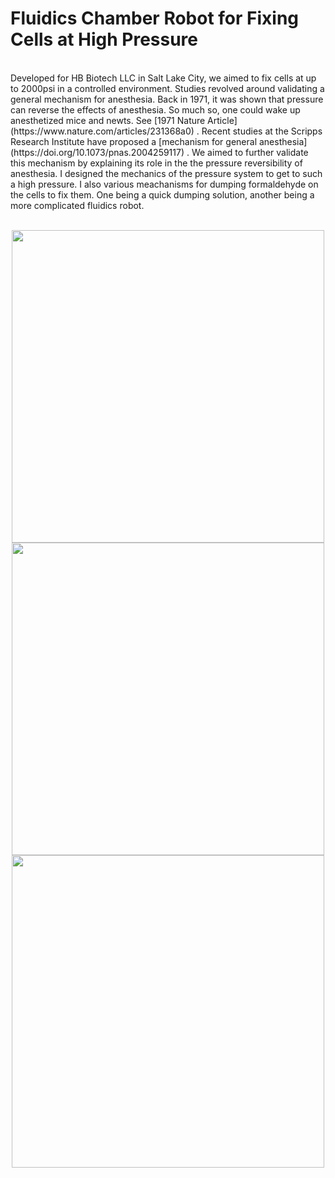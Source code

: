 # Fluidics Chamber Robot for Fixing Cells at High Pressure
</br>
Developed for HB Biotech LLC in Salt Lake City, we aimed to fix cells at up to 2000psi in a controlled environment. Studies revolved around validating a general mechanism for anesthesia. Back in 1971, it was shown that pressure can reverse the effects of anesthesia. So much so, one could wake up anesthetized mice and newts. See [1971 Nature Article](https://www.nature.com/articles/231368a0) . Recent studies at the Scripps Research Institute have proposed a [mechanism for general anesthesia](https://doi.org/10.1073/pnas.2004259117) . We aimed to further validate this mechanism by explaining its role in the the pressure reversibility of anesthesia. I designed the mechanics of the pressure system to get to such a high pressure. I also various meachanisms for dumping formaldehyde on the cells to fix them. One being a quick dumping solution, another being a more complicated fluidics robot. </br>
</br> 
<p align="center">
  <img src="https://user-images.githubusercontent.com/85134229/151649720-9375d74c-945b-4743-b1dd-0803ff07dd3a.jpg" | width=500/ > </br>
  <img src="https://user-images.githubusercontent.com/85134229/151649716-fe7d14fa-05e2-4e51-9298-c4c99353d7ff.jpeg" | width=500/> </br>
  <img src="https://user-images.githubusercontent.com/85134229/151649574-d9e1e65c-f545-45fb-a67f-43ed4167cf0e.jpg" | width=500/>
</p>


